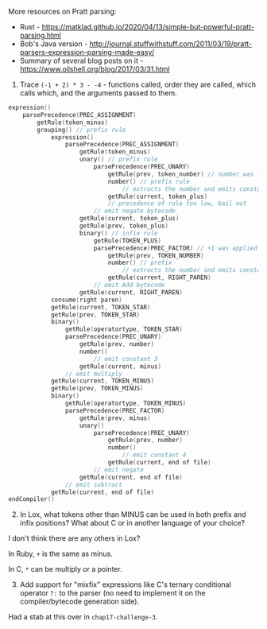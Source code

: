 More resources on Pratt parsing:

* Rust - https://matklad.github.io/2020/04/13/simple-but-powerful-pratt-parsing.html
* Bob's Java version - http://journal.stuffwithstuff.com/2011/03/19/pratt-parsers-expression-parsing-made-easy/
* Summary of several blog posts on it - https://www.oilshell.org/blog/2017/03/31.html

1) Trace `(-1 + 2) * 3 - -4` - functions called, order they are called, which calls which, and the arguments passed to them.

```c
expression()
    parsePrecedence(PREC_ASSIGNMENT)
        getRule(token_minus)
        grouping() // prefix rule
            expression()
                parsePrecedence(PREC_ASSIGNMENT)
                    getRule(token_minus)
                    unary() // prefix rule
                        parsePrecedence(PREC_UNARY)
                            getRule(prev, token_number) // number was 1
                            number() // prefix rule
                                // extracts the number and emits constant 1
                            getRule(current, token_plus)
                            // precedence of rule too low, bail out
                        // emit negate bytecode
                    getRule(current, token_plus)
                    getRule(prev, token_plus)
                    binary() // infix rule
                        getRule(TOKEN_PLUS)
                        parsePrecedence(PREC_FACTOR) // +1 was applied
                            getRule(prev, TOKEN_NUMBER)
                            number() // prefix
                                // extracts the number and emits constant 2
                            getRule(current, RIGHT_PAREN)
                        // emit Add bytecode
                    getRule(current, RIGHT_PAREN)
            consume(right paren)
            getRule(current, TOKEN_STAR)
            getRule(prev, TOKEN_STAR)
            binary()
                getRule(operatortype, TOKEN_STAR)
                parsePrecedence(PREC_UNARY)
                    getRule(prev, number)
                    number()
                        // emit constant 3
                    getRule(current, minus)
                // emit multiply
            getRule(current, TOKEN_MINUS)
            getRule(prev, TOKEN_MINUS)
            binary()
                getRule(operatortype, TOKEN_MINUS)
                parsePrecedence(PREC_FACTOR)
                    getRule(prev, minus)
                    unary()
                        parsePrecedence(PREC_UNARY)
                            getRule(prev, number)
                            number()
                                // emit constant 4
                            getRule(current, end of file)
                        // emit negate
                    getRule(current, end of file)
                // emit subtract
            getRule(current, end of file)
endCompiler()
```

2) In Lox, what tokens other than MINUS can be used in both prefix and infix positions? What about C or in another language of your choice?

I don't think there are any others in Lox?

In Ruby, `+` is the same as minus.

In C, `*` can be multiply or a pointer.

3) Add support for "mixfix" expressions like C's ternary conditional operator `?:` to the parser (no need to implement it on the compiler/bytecode generation side).

Had a stab at this over in `chap17-challenge-3`.
